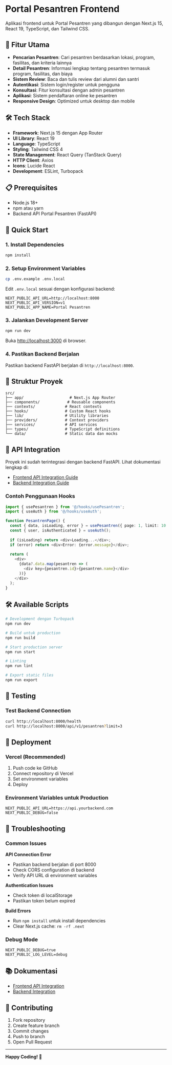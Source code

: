 # Portal Pesantren Frontend

Aplikasi frontend untuk Portal Pesantren yang dibangun dengan Next.js 15, React 19, TypeScript, dan Tailwind CSS.

## 🚀 Fitur Utama

- **Pencarian Pesantren**: Cari pesantren berdasarkan lokasi, program, fasilitas, dan kriteria lainnya
- **Detail Pesantren**: Informasi lengkap tentang pesantren termasuk program, fasilitas, dan biaya
- **Sistem Review**: Baca dan tulis review dari alumni dan santri
- **Autentikasi**: Sistem login/register untuk pengguna
- **Konsultasi**: Fitur konsultasi dengan admin pesantren
- **Aplikasi**: Sistem pendaftaran online ke pesantren
- **Responsive Design**: Optimized untuk desktop dan mobile

## 🛠️ Tech Stack

- **Framework**: Next.js 15 dengan App Router
- **UI Library**: React 19
- **Language**: TypeScript
- **Styling**: Tailwind CSS 4
- **State Management**: React Query (TanStack Query)
- **HTTP Client**: Axios
- **Icons**: Lucide React
- **Development**: ESLint, Turbopack

## 📋 Prerequisites

- Node.js 18+ 
- npm atau yarn
- Backend API Portal Pesantren (FastAPI)

## 🚀 Quick Start

### 1. Install Dependencies

```bash
npm install
```

### 2. Setup Environment Variables

```bash
cp .env.example .env.local
```

Edit `.env.local` sesuai dengan konfigurasi backend:

```env
NEXT_PUBLIC_API_URL=http://localhost:8000
NEXT_PUBLIC_API_VERSION=v1
NEXT_PUBLIC_APP_NAME=Portal Pesantren
```

### 3. Jalankan Development Server

```bash
npm run dev
```

Buka [http://localhost:3000](http://localhost:3000) di browser.

### 4. Pastikan Backend Berjalan

Pastikan backend FastAPI berjalan di `http://localhost:8000`.

## 📁 Struktur Proyek

```
src/
├── app/                    # Next.js App Router
├── components/            # Reusable components
├── contexts/             # React contexts
├── hooks/                # Custom React hooks
├── lib/                  # Utility libraries
├── providers/            # Context providers
├── services/             # API services
├── types/                # TypeScript definitions
└── data/                 # Static data dan mocks
```

## 🔌 API Integration

Proyek ini sudah terintegrasi dengan backend FastAPI. Lihat dokumentasi lengkap di:

- [Frontend API Integration Guide](./FRONTEND_API_INTEGRATION.md)
- [Backend Integration Guide](./BACKEND_INTEGRATION_GUIDE.md)

### Contoh Penggunaan Hooks

```typescript
import { usePesantren } from '@/hooks/usePesantren';
import { useAuth } from '@/hooks/useAuth';

function PesantrenPage() {
  const { data, isLoading, error } = usePesantren({ page: 1, limit: 10 });
  const { user, isAuthenticated } = useAuth();
  
  if (isLoading) return <div>Loading...</div>;
  if (error) return <div>Error: {error.message}</div>;
  
  return (
    <div>
      {data?.data.map(pesantren => (
        <div key={pesantren.id}>{pesantren.name}</div>
      ))}
    </div>
  );
}
```

## 🛠️ Available Scripts

```bash
# Development dengan Turbopack
npm run dev

# Build untuk production
npm run build

# Start production server
npm run start

# Linting
npm run lint

# Export static files
npm run export
```

## 🧪 Testing

### Test Backend Connection

```bash
curl http://localhost:8000/health
curl http://localhost:8000/api/v1/pesantren?limit=3
```

## 🚀 Deployment

### Vercel (Recommended)

1. Push code ke GitHub
2. Connect repository di Vercel
3. Set environment variables
4. Deploy

### Environment Variables untuk Production

```env
NEXT_PUBLIC_API_URL=https://api.yourbackend.com
NEXT_PUBLIC_DEBUG=false
```

## 🐛 Troubleshooting

### Common Issues

**API Connection Error**
- Pastikan backend berjalan di port 8000
- Check CORS configuration di backend
- Verify API URL di environment variables

**Authentication Issues**
- Check token di localStorage
- Pastikan token belum expired

**Build Errors**
- Run `npm install` untuk install dependencies
- Clear Next.js cache: `rm -rf .next`

### Debug Mode

```env
NEXT_PUBLIC_DEBUG=true
NEXT_PUBLIC_LOG_LEVEL=debug
```

## 📚 Dokumentasi

- [Frontend API Integration](./FRONTEND_API_INTEGRATION.md)
- [Backend Integration](./BACKEND_INTEGRATION_GUIDE.md)

## 🤝 Contributing

1. Fork repository
2. Create feature branch
3. Commit changes
4. Push to branch
5. Open Pull Request

---

**Happy Coding! 🚀**
